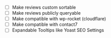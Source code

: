 - [ ] Make reviews custom sortable
- [ ] Make reviews publicly queryable
- [ ] Make compatible with wp-rocket (cloudflare)
- [ ] Make compatible with contact7
- [ ] Expandable Tooltips like Yoast SEO Settings
